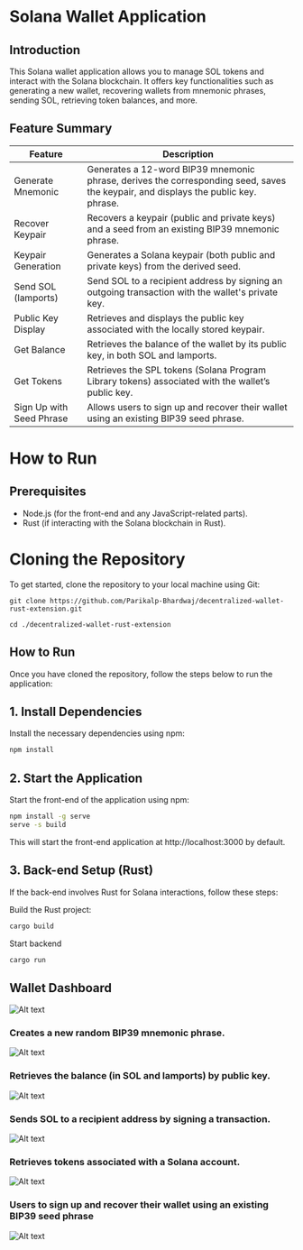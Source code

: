 # Solana Wallet Application

## Introduction
This Solana wallet application allows you to manage SOL tokens and interact with the Solana blockchain. It offers key functionalities such as generating a new wallet, recovering wallets from mnemonic phrases, sending SOL, retrieving token balances, and more.

## Feature Summary
| Feature              | Description                                                   |
|----------------------|---------------------------------------------------------------|
| Generate Mnemonic     | Generates a 12-word BIP39 mnemonic phrase, derives the corresponding seed, saves the keypair, and displays the public key. phrase.                   |
| Recover Keypair       | Recovers a keypair (public and private keys) and a seed from an existing BIP39 mnemonic phrase.           |
| Keypair Generation    | Generates a Solana keypair (both public and private keys) from the derived seed.          |
| Send SOL (lamports)   | Send SOL to a recipient address by signing an outgoing transaction with the wallet's private key.    |
| Public Key Display    | Retrieves and displays the public key associated with the locally stored keypair.  |
| Get Balance           | Retrieves the balance of the wallet by its public key, in both SOL and lamports.    |
| Get Tokens            | Retrieves the SPL tokens (Solana Program Library tokens) associated with the wallet’s public key.            |
| Sign Up with Seed Phrase | Allows users to sign up and recover their wallet using an existing BIP39 seed phrase. |

# How to Run
## Prerequisites
- Node.js (for the front-end and any JavaScript-related parts).
- Rust (if interacting with the Solana blockchain in Rust).

# Cloning the Repository
To get started, clone the repository to your local machine using Git:


```
git clone https://github.com/Parikalp-Bhardwaj/decentralized-wallet-rust-extension.git

cd ./decentralized-wallet-rust-extension
```

## How to Run
Once you have cloned the repository, follow the steps below to run the application:

## 1. Install Dependencies
   Install the necessary dependencies using npm:

```bash 
npm install

```

## 2. Start the Application
  Start the front-end of the application using npm:

```bash 
npm install -g serve 
serve -s build
```

This will start the front-end application at http://localhost:3000 by default.

## 3. Back-end Setup (Rust)
If the back-end involves Rust for Solana interactions, follow these steps:

Build the Rust project:

```bash
cargo build 
```

Start backend

```bash
cargo run
```



## Wallet Dashboard
![Alt text](./images/home-page.png)

### Creates a new random BIP39 mnemonic phrase.
![Alt text](./images/generate-mnemonic.png)

### Retrieves the balance (in SOL and lamports) by public key.
![Alt text](./images/wallet-dashboard.png)

###  Sends SOL to a recipient address by signing a transaction.
![Alt text](./images/transfer-bal.png)

### Retrieves tokens associated with a Solana account. 
![Alt text](./images/transfer-token.png)

### Users to sign up and recover their wallet using an existing BIP39 seed phrase
![Alt text](./images/existing-seed-phrase.png)

